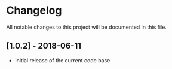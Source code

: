 # Changelog
All notable changes to this project will be documented in this file.

## [1.0.2] - 2018-06-11
- Initial release of the current code base
